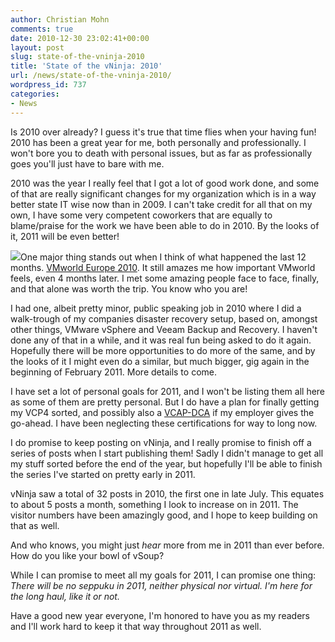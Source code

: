 ```yaml
---
author: Christian Mohn
comments: true
date: 2010-12-30 23:02:41+00:00
layout: post
slug: state-of-the-vninja-2010
title: 'State of the vNinja: 2010'
url: /news/state-of-the-vninja-2010/
wordpress_id: 737
categories:
- News
---
```


Is 2010 over already? I guess it's true that time flies when your having fun! 2010 has been a great year for me, both personally and professionally. I won't bore you to death with personal issues, but as far as professionally goes you'll just have to bare with me.

2010 was the year I really feel that I got a lot of good work done, and some of that are really significant changes for my organization which is in a way better state IT wise now than in 2009. I can't take credit for all that on my own, I have some very competent coworkers that are equally to blame/praise for the work we have been able to do in 2010. By the looks of it, 2011 will be even better!

![](http://farm5.static.flickr.com/4085/5074303313_df322ab659_m.jpg)One major thing stands out when I think of what happened the last 12 months. [VMworld Europe 2010](http://vninja.net/virtualization/vmworld-europe-2010the-aftermath/). It still amazes me how important VMworld feels, even 4 months later. I met some amazing people face to face, finally, and that alone was worth the trip. You know who you are!

I had one, albeit pretty minor, public speaking job in 2010 where I did a walk-trough of my companies disaster recovery setup, based on, amongst other things, VMware vSphere and Veeam Backup and Recovery. I haven't done any of that in a while, and it was real fun being asked to do it again. Hopefully there will be more opportunities to do more of the same, and by the looks of it I might even do a similar, but much bigger, gig again in the beginning of February 2011. More details to come.

I have set a lot of personal goals for 2011, and I won't be listing them all here as some of them are pretty personal. But I do have a plan for finally getting my VCP4 sorted, and possibly also a [VCAP-DCA](http://mylearn.vmware.com/mgrReg/plan.cfm?plan=16548&ui=www_cert&ie=utf-8&oe=utf-8&aq=t&rls=org.mozilla:en-US:official&client=firefox-a) if my employer gives the go-ahead. I have been neglecting these certifications for way to long now.

I do promise to keep posting on vNinja, and I really promise to finish off a series of posts when I start publishing them! Sadly I didn't manage to get all my stuff sorted before the end of the year, but hopefully I'll be able to finish the series I've started on pretty early in 2011. 

vNinja saw a total of 32 posts in 2010, the first one in late July. This equates to about 5 posts a month, something I look to increase on in 2011. The visitor numbers have been amazingly good, and I hope to keep building on that as well. 

And who knows, you might just _hear_ more from me in 2011 than ever before. How do you like your bowl of vSoup?

While I can promise to meet all my goals for 2011, I can promise one thing: _There will be no seppuku in 2011, neither physical nor virtual. I'm here for the long haul, like it or not._

Have a good new year everyone, I'm honored to have you as my readers and I'll work hard to keep it that way throughout 2011 as well.
